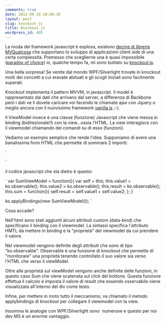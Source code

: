 ```yaml
---
comments: true
date: 2012-09-19 10:48:10
layout: post
slug: knockout-js
title: Knockout.js
wordpress_id: 405
---
```


La moda dei framework javascript è esplosa, esistono [decine di librerie MVQualcosa](http://addyosmani.com/blog/javascript-mvc-jungle/) che supportano lo sviluppo di applicazioni client side di una certa complessità. Premesso che sceglierne una è quasi impossibile ([paradox of choice](http://en.wikipedia.org/wiki/The_Paradox_of_Choice:_Why_More_Is_Less)) io, qualche tempo fa, mi sono buttato su [knockout.js](http://knockoutjs.com).

Una bella sorpresa! Se venite dal mondo WPF/Silverlight trovate in knockout molti dei concetti a cui eravate abituati e gli scogli iniziali sono facilmente superati.

<!-- more -->

Knockout implementa il pattern MVVM, in javascript. Il model è rappresentato dai dati che arrivano dal server, a differenza di Backbone però i dati ve li dovete caricare voi facendo le chiamate ajax con Jquery o meglio ancora con il nuovissimo framework [vanilla.js](http://vanilla-js.com) ;-).

Il ViewModel invece è una classe (funzione) Javascript che viene messa in binding (bidirezionale!!) con la view...ossia l'HTML. La view interagisce con il viewmodel chiamando dei comandi su di esso (funzioni).

Vediamo un esempio semplice che rende l'idea. Supponiamo di avere una banalissima form HTML che permette di sommare 2 importi:

`






`

il codice javascript che sta dietro è questo:

`
var SumViewModel = function(){
  var self = this;
  this.value1 = ko.observable();
  this.value2 = ko.observable();
  this.result = ko.observable();
  this.sum = function(){
    self.result = self.value1 + self.value2;
  };
}

ko.applyBindings(new SumViewModel());
`

Cosa accade?

Nell'html sono stati aggiunti alcuni attributi custom (data-bind) che specificano il binding con il viewmodel. La sintassi specifica l'attributo HMTL da mettere in binding e la "proprietà" del viewmodel da cui prendere il valore.

Nel viewmodel vengono definite degli attributi che sono di tipo "ko.observable". Observable è una funzione di knockout che permette di "monitorare" una proprietà tenendo controllato il suo valore sia verso l'HTML che verso il viewModel.

Oltre alle proprietà sul viewModel vengono anche definite delle funzioni, in questo caso Sum che viene scatenata sul click del bottone. Questa funzione effettua il calcolo e imposta il valore di result che essendo osservabile viene visualizzata all'interno del div come testo.

Infine, per mettere in moto tutto il meccanismo, va chiamato il metodo applybindings di knockout per collegare il viewmodel con la view.

Insomma le analogie con WPF/Silverlight sono  numerose e questo per noi dev MS è un enorme vantaggio.

